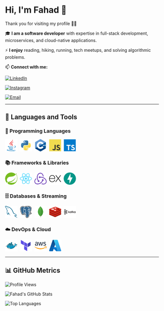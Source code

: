 # Hi, I'm Fahad 👋

Thank you for visiting my profile 🙏🏻

🎓 **I am a software developer** with expertise in full-stack development, microservices, and cloud-native applications.

⚡ **I enjoy** reading, hiking, running, tech meetups, and solving algorithmic problems.

📫 **Connect with me:**

[![LinkedIn](https://img.shields.io/badge/LinkedIn-Connect-blue?logo=linkedin&style=flat-square)](https://www.linkedin.com/in/muhammad-fahad-khan-1379911b7/)

[![Instagram](https://img.shields.io/badge/Instagram-Follow-pink?logo=instagram&style=flat-square)](https://www.instagram.com/fahad.khaann/)

[![Email](https://img.shields.io/badge/Email-Reach%20Out-red?logo=gmail&style=flat-square)](mailto:mfkhan5-c@my.cityu.edu.hk)

---

## 🔧 Languages and Tools

### 📝 Programming Languages

<div>
  <img src="https://github.com/devicons/devicon/blob/master/icons/java/java-original.svg" title="Java" alt="Java" width="40" height="40"/>&nbsp;
  <img src="https://github.com/devicons/devicon/blob/master/icons/python/python-original.svg" title="Python" alt="Python" width="40" height="40"/>&nbsp;
  <img src="https://github.com/devicons/devicon/blob/master/icons/cplusplus/cplusplus-original.svg" title="C++" alt="C++" width="40" height="40"/>&nbsp;
  <img src="https://github.com/devicons/devicon/blob/master/icons/javascript/javascript-original.svg" title="JavaScript" alt="JavaScript" width="40" height="40"/>&nbsp;
  <img src="https://github.com/devicons/devicon/blob/master/icons/typescript/typescript-original.svg" title="TypeScript" alt="TypeScript" width="40" height="40"/>
</div>

### 📚 Frameworks & Libraries

<div>
  <img src="https://github.com/devicons/devicon/blob/master/icons/spring/spring-original.svg" title="Spring" alt="Spring" width="40" height="40"/>&nbsp;
  <img src="https://github.com/devicons/devicon/blob/master/icons/react/react-original.svg" title="React" alt="React" width="40" height="40"/>&nbsp;
  <img src="https://github.com/devicons/devicon/blob/master/icons/redux/redux-original.svg" title="Redux" alt="Redux" width="40" height="40"/>&nbsp;
  <img src="https://github.com/devicons/devicon/blob/master/icons/express/express-original.svg" title="Express.js" alt="Express.js" width="40" height="40"/>&nbsp;
  <img src="https://github.com/devicons/devicon/blob/master/icons/fastapi/fastapi-original.svg" title="FastAPI" alt="FastAPI" width="40" height="40"/>
</div>

### 🗄️ Databases & Streaming

<div>
  <img src="https://github.com/devicons/devicon/blob/master/icons/mysql/mysql-original.svg" title="MySQL" alt="MySQL" width="40" height="40"/>&nbsp;
  <img src="https://github.com/devicons/devicon/blob/master/icons/postgresql/postgresql-original.svg" title="PostgreSQL" alt="PostgreSQL" width="40" height="40"/>&nbsp;
  <img src="https://github.com/devicons/devicon/blob/master/icons/mongodb/mongodb-original.svg" title="MongoDB" alt="MongoDB" width="40" height="40"/>&nbsp;
  <img src="https://github.com/devicons/devicon/blob/master/icons/redis/redis-original.svg" title="Redis" alt="Redis" width="40" height="40"/>&nbsp;
  <img src="https://github.com/devicons/devicon/blob/master/icons/apachekafka/apachekafka-original-wordmark.svg" title="Apache Kafka" alt="Apache Kafka" width="40" height="40"/>
</div>

### ☁️ DevOps & Cloud

<div>
  <img src="https://github.com/devicons/devicon/blob/master/icons/docker/docker-original.svg" title="Docker" alt="Docker" width="40" height="40"/>&nbsp;
  <img src="https://github.com/devicons/devicon/blob/master/icons/terraform/terraform-original.svg" title="Terraform" alt="Terraform" width="40" height="40"/>&nbsp;
  <img src="https://github.com/devicons/devicon/blob/master/icons/amazonwebservices/amazonwebservices-original-wordmark.svg" title="AWS" alt="AWS" width="40" height="40"/>&nbsp;
  <img src="https://github.com/devicons/devicon/blob/master/icons/azure/azure-original.svg" title="Azure" alt="Azure" width="40" height="40"/>
</div>

---

## 📊 GitHub Metrics
![Profile Views](https://komarev.com/ghpvc/?username=FahadKHAN-4&style=flat-square)

![Fahad's GitHub Stats](https://github-readme-stats.vercel.app/api?username=FahadKHAN-4&show_icons=true&theme=radical)

![Top Languages](https://github-readme-stats.vercel.app/api/top-langs/?username=FahadKHAN-4&layout=compact&theme=radical)
